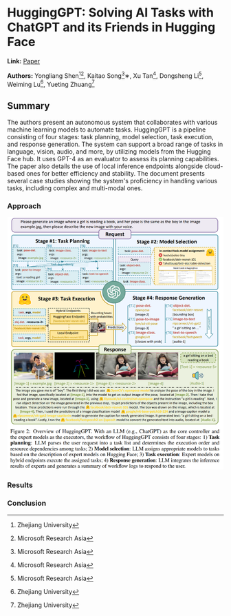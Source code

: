# HuggingGPT: Solving AI Tasks with ChatGPT and its Friends in Hugging Face

**Link:** [Paper](https://arxiv.org/abs/2303.17580)

**Authors:** Yongliang Shen[^1][^2], Kaitao Song[^2]∗, Xu Tan[^2], Dongsheng Li[^2], Weiming Lu[^1], Yueting Zhuang[^1]

[^1]: Zhejiang University
[^2]: Microsoft Research Asia

## Summary

The authors present an autonomous system that collaborates with various machine learning models to automate tasks. HuggingGPT is a pipeline consisting of four stages: task planning, model selection, task execution, and response generation. The system can support a broad range of tasks in language, vision, audio, and more, by utilizing models from the Hugging Face hub. It uses GPT-4 as an evaluator to assess its planning capabilities. The paper also details the use of local inference endpoints alongside cloud-based ones for better efficiency and stability. The document presents several case studies showing the system's proficiency in handling various tasks, including complex and multi-modal ones.

### Approach

![Approach Overview](./images/method.png)

### Results

### Conclusion

